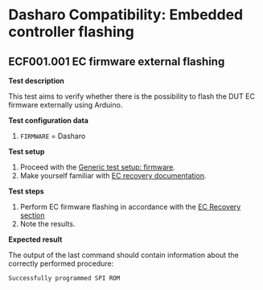 # Dasharo Compatibility: Embedded controller flashing

## ECF001.001 EC firmware external flashing

**Test description**

This test aims to verify whether there is the possibility to flash the DUT
EC firmware externally using Arduino.

**Test configuration data**

1. `FIRMWARE` = Dasharo

**Test setup**

1. Proceed with the
    [Generic test setup: firmware](../generic-test-setup.md#firmware).
1. Make yourself familiar with
    [EC recovery documentation](../../unified/novacustom/recovery.md#ec-firmware-recovery).

**Test steps**

1. Perform EC firmware flashing in accordance with the [EC Recovery section](../../unified/novacustom/recovery.md#ec)
1. Note the results.

**Expected result**

The output of the last command should contain information about the correctly
performed procedure:

```bash
Successfully programmed SPI ROM
```
